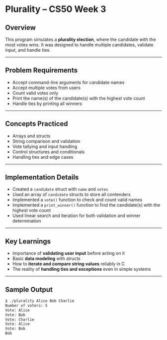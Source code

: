 # Plurality – CS50 Week 3

## Overview
This program simulates a **plurality election**, where the candidate with the most votes wins. It was designed to handle multiple candidates, validate input, and handle ties.

---

## Problem Requirements
- Accept command-line arguments for candidate names
- Accept multiple votes from users
- Count valid votes only
- Print the name(s) of the candidate(s) with the highest vote count
- Handle ties by printing all winners

---

## Concepts Practiced
- Arrays and structs
- String comparison and validation
- Vote tallying and input handling
- Control structures and conditionals
- Handling ties and edge cases

---

## Implementation Details
- Created a `candidate` struct with `name` and `votes`
- Used an array of `candidate` structs to store all contenders
- Implemented a `vote()` function to check and count valid names
- Implemented a `print_winner()` function to find the candidate(s) with the highest vote count
- Used linear search and iteration for both validation and winner determination

---

## Key Learnings
- Importance of **validating user input** before acting on it
- Basic **data modeling** with structs
- How to **iterate and compare string values** reliably in C
- The reality of **handling ties and exceptions** even in simple systems

---

## Sample Output
```bash
$ ./plurality Alice Bob Charlie
Number of voters: 5
Vote: Alice
Vote: Bob
Vote: Charlie
Vote: Alice
Vote: Bob
Bob

